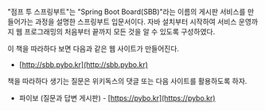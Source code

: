 "점프 투 스프링부트"는 "Spring Boot Board(SBB)"라는 이름의 게시판 서비스를 만들어가는 과정을 설명한 스프링부트 입문서이다. 
자바 설치부터 시작하여 서비스 운영까지 웹 프로그래밍의 처음부터 끝까지 모든 것을 알 수 있도록 구성하였다.

이 책을 따라하다 보면 다음과 같은 웹 사이트가 만들어진다.

* [http://sbb.pybo.kr](http://sbb.pybo.kr)

책을 따라하다 생기는 질문은 위키독스의 댓글 또는 다음 사이트를 활용하도록 하자.

* 파이보 (질문과 답변 게시판) - [https://pybo.kr](https://pybo.kr)

